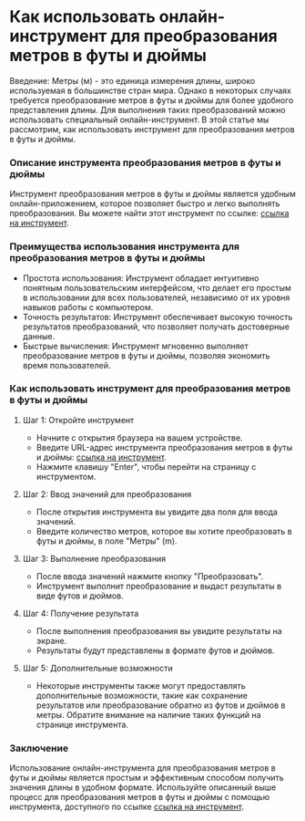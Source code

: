 Как использовать онлайн-инструмент для преобразования метров в футы и дюймы
===========================================================================

Введение: Метры (м) - это единица измерения длины, широко используемая в большинстве стран мира. Однако в некоторых случаях требуется преобразование метров в футы и дюймы для более удобного представления длины. Для выполнения таких преобразований можно использовать специальный онлайн-инструмент. В этой статье мы рассмотрим, как использовать инструмент для преобразования метров в футы и дюймы.

### Описание инструмента преобразования метров в футы и дюймы

Инструмент преобразования метров в футы и дюймы является удобным онлайн-приложением, которое позволяет быстро и легко выполнять преобразования. Вы можете найти этот инструмент по ссылке: [ссылка на инструмент](https://www.onlinecalculatorsfree.com/ru/convert/meter-to-feet-inch.html).

### Преимущества использования инструмента для преобразования метров в футы и дюймы

- Простота использования: Инструмент обладает интуитивно понятным пользовательским интерфейсом, что делает его простым в использовании для всех пользователей, независимо от их уровня навыков работы с компьютером.
- Точность результатов: Инструмент обеспечивает высокую точность результатов преобразований, что позволяет получать достоверные данные.
- Быстрые вычисления: Инструмент мгновенно выполняет преобразование метров в футы и дюймы, позволяя экономить время пользователей.

### Как использовать инструмент для преобразования метров в футы и дюймы

1. Шаг 1: Откройте инструмент
    
    
    - Начните с открытия браузера на вашем устройстве.
    - Введите URL-адрес инструмента преобразования метров в футы и дюймы: [ссылка на инструмент](https://www.onlinecalculatorsfree.com/ru/convert/meter-to-feet-inch.html).
    - Нажмите клавишу "Enter", чтобы перейти на страницу с инструментом.
2. Шаг 2: Ввод значений для преобразования
    
    
    - После открытия инструмента вы увидите два поля для ввода значений.
    - Введите количество метров, которое вы хотите преобразовать в футы и дюймы, в поле "Метры" (m).
3. Шаг 3: Выполнение преобразования
    
    
    - После ввода значений нажмите кнопку "Преобразовать".
    - Инструмент выполнит преобразование и выдаст результаты в виде футов и дюймов.
4. Шаг 4: Получение результата
    
    
    - После выполнения преобразования вы увидите результаты на экране.
    - Результаты будут представлены в формате футов и дюймов.
5. Шаг 5: Дополнительные возможности
    
    
    - Некоторые инструменты также могут предоставлять дополнительные возможности, такие как сохранение результатов или преобразование обратно из футов и дюймов в метры. Обратите внимание на наличие таких функций на странице инструмента.

### Заключение

Использование онлайн-инструмента для преобразования метров в футы и дюймы является простым и эффективным способом получить значения длины в удобном формате. Используйте описанный выше процесс для преобразования метров в футы и дюймы с помощью инструмента, доступного по ссылке [ссылка на инструмент](https://www.onlinecalculatorsfree.com/ru/convert/meter-to-feet-inch.html).